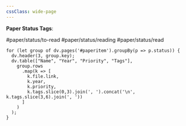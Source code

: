 ```yaml
---
cssClass: wide-page
---
```

**Paper Status Tags**:

#paper/status/to-read #paper/status/reading #paper/status/read 

```dataviewjs
for (let group of dv.pages('#paperitem').groupBy(p => p.status)) {
  dv.header(3, group.key);
  dv.table(["Name", "Year", "Priority", "Tags"],
    group.rows
      .map(k => [
        k.file.link, 
        k.year,
        k.priority,
        k.tags.slice(0,3).join(', ').concat('\n', k.tags.slice(3,6).join(', '))
      ]
    )
  );
}
```
